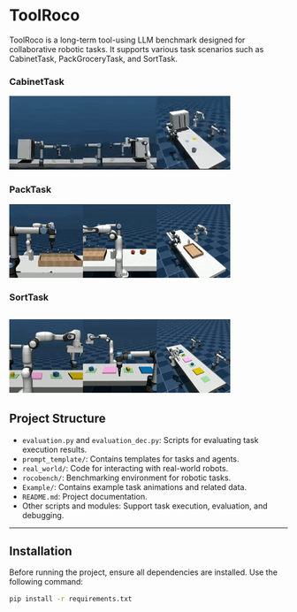 # ToolRoco

ToolRoco is a long-term tool-using LLM benchmark  designed for collaborative robotic tasks. It supports various task scenarios such as CabinetTask, PackGroceryTask, and SortTask.
### CabinetTask
![CabinetTask](./%20Example/CabinetTask.gif)

### PackTask
![PackTask](./%20Example/PACK.gif)

### SortTask
![SortTask](./%20Example/SortTask.gif)
---

## Project Structure

- `evaluation.py` and `evaluation_dec.py`: Scripts for evaluating task execution results.
- `prompt_template/`: Contains templates for tasks and agents.
- `real_world/`: Code for interacting with real-world robots.
- `rocobench/`: Benchmarking environment for robotic tasks.
- `Example/`: Contains example task animations and related data.
- `README.md`: Project documentation.
- Other scripts and modules: Support task execution, evaluation, and debugging.

---

## Installation

Before running the project, ensure all dependencies are installed. Use the following command:

```bash
pip install -r requirements.txt


